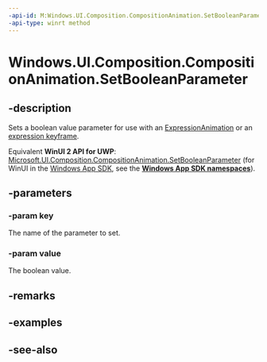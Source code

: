 ```yaml
---
-api-id: M:Windows.UI.Composition.CompositionAnimation.SetBooleanParameter(System.String,System.Boolean)
-api-type: winrt method
---
```


<!-- Method syntax
public void SetBooleanParameter(System.String key, System.Boolean value)
-->

# Windows.UI.Composition.CompositionAnimation.SetBooleanParameter

## -description
Sets a boolean value parameter for use with an [ExpressionAnimation](expressionanimation.md) or an [expression keyframe](/uwp/api/windows.ui.composition.keyframeanimation.insertexpressionkeyframe).

Equivalent **WinUI 2 API for UWP**: [Microsoft.UI.Composition.CompositionAnimation.SetBooleanParameter](/windows/winui/api/microsoft.ui.composition.compositionanimation.setbooleanparameter) (for WinUI in the [Windows App SDK](/windows/apps/windows-app-sdk/), see the **[Windows App SDK namespaces](/windows/windows-app-sdk/api/winrt/)**).

## -parameters
### -param key
The name of the parameter to set.

### -param value
The boolean value.

## -remarks

## -examples

## -see-also
